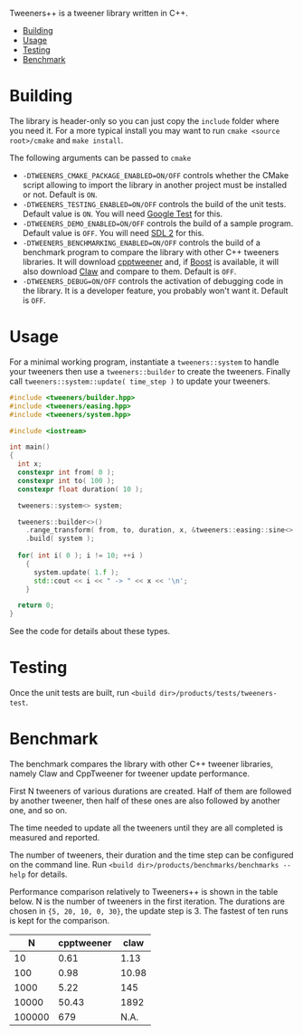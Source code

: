 Tweeners++ is a tweener library written in C++.

- [Building](#building)
- [Usage](#usage)
- [Testing](#testing)
- [Benchmark](#benchmark)

# Building

The library is header-only so you can just copy the `include` folder
where you need it. For a more typical install you may want to run
`cmake <source root>/cmake` and `make install`.

The following arguments can be passed to `cmake` 

- `-DTWEENERS_CMAKE_PACKAGE_ENABLED=ON/OFF` controls whether the CMake
  script allowing to import the library in another project must be
  installed or not. Default is `ON`.
- `-DTWEENERS_TESTING_ENABLED=ON/OFF` controls the build of the unit
  tests. Default value is `ON`. You will need
  [Google Test](https://github.com/google/googletest) for this.
- `-DTWEENERS_DEMO_ENABLED=ON/OFF` controls the build of a sample
  program. Default value is `OFF`. You will need
  [SDL 2](https://www.libsdl.org/index.php) for this.
- `-DTWEENERS_BENCHMARKING_ENABLED=ON/OFF` controls the build of a
  benchmark program to compare the library with other C++ tweeners
  libraries. It will download
  [cpptweener](https://github.com/devmario/CppTweener.git) and, if
  [Boost](https://www.boost.org) is available, it will also download
  [Claw](https://github.com/j-jorge/libclaw.git) and compare to
  them. Default is `OFF`.
- `-DTWEENERS_DEBUG=ON/OFF` controls the activation of debugging code
  in the library. It is a developer feature, you probably won't want
  it. Default is `OFF`.

# Usage

For a minimal working program, instantiate a `tweeners::system` to
handle your tweeners then use a `tweeners::builder` to create the
tweeners. Finally call `tweeners::system::update( time_step )` to
update your tweeners.

```c++
#include <tweeners/builder.hpp>
#include <tweeners/easing.hpp>
#include <tweeners/system.hpp>

#include <iostream>

int main()
{
  int x;
  constexpr int from( 0 );
  constexpr int to( 100 );
  constexpr float duration( 10 );

  tweeners::system<> system;

  tweeners::builder<>()
    .range_transform( from, to, duration, x, &tweeners::easing::sine<> )
    .build( system );
    
  for( int i( 0 ); i != 10; ++i )
    {
      system.update( 1.f );
      std::cout << i << " -> " << x << '\n';
    }

  return 0;
}
```

See the code for details about these types.

# Testing

Once the unit tests are built, run `<build dir>/products/tests/tweeners-test`.

# Benchmark

The benchmark compares the library with other C++ tweener libraries,
namely Claw and CppTweener for tweener update performance.

First N tweeners of various durations are created. Half of them are
followed by another tweener, then half of these ones are also followed
by another one, and so on.

The time needed to update all the tweeners until they are all
completed is measured and reported.

The number of tweeners, their duration and the time step can be
configured on the command line. Run
`<build dir>/products/benchmarks/benchmarks --help` for details.

Performance comparison relatively to Tweeners++ is shown in the table
below. N is the number of tweeners in the first iteration. The
durations are chosen in `{5, 20, 10, 0, 30}`, the update step
is 3. The fastest of ten runs is kept for the comparison.

|      N | cpptweener |   claw  |
| ------ | ---------- | ------- |
|     10 |    0.61    |    1.13 |
|    100 |    0.98    |   10.98 |
|   1000 |    5.22    |  145    |
|  10000 |   50.43    | 1892    |
| 100000 |  679       | N.A.    |
